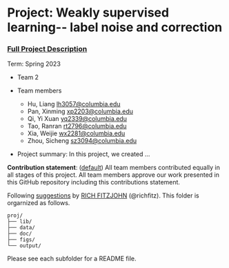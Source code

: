 # Project: Weakly supervised learning-- label noise and correction


### [Full Project Description](doc/project3_desc.md)

Term: Spring 2023

+ Team 2
+ Team members
	+ Hu, Liang lh3057@columbia.edu
	+ Pan, Xinming xp2203@columbia.edu
	+ Qi, Yi Xuan yq2339@columbia.edu
	+ Tao, Ranran rt2796@columbia.edu
	+ Xia, Weijie wx2281@columbia.edu
	+ Zhou, Sicheng sz3094@columbia.edu

+ Project summary: In this project, we created ...
	

**Contribution statement**: ([default](doc/a_note_on_contributions.md)) All team members contributed equally in all stages of this project. All team members approve our work presented in this GitHub repository including this contributions statement. 

Following [suggestions](http://nicercode.github.io/blog/2013-04-05-projects/) by [RICH FITZJOHN](http://nicercode.github.io/about/#Team) (@richfitz). This folder is orgarnized as follows.

```
proj/
├── lib/
├── data/
├── doc/
├── figs/
└── output/
```

Please see each subfolder for a README file.
